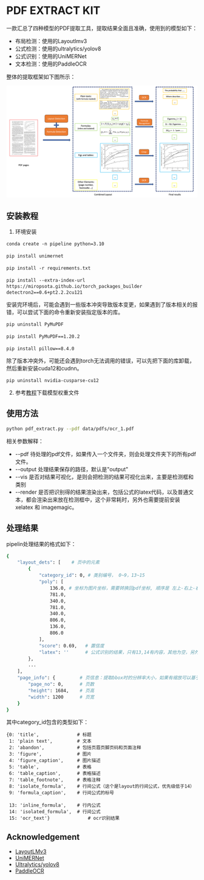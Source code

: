 # PDF EXTRACT KIT
一款汇总了四种模型的PDF提取工具，提取结果全面且准确，使用到的模型如下：
- 布局检测：使用的Layoutlmv3
- 公式检测：使用的ultralytics/yolov8
- 公式识别：使用的UniMERNet
- 文本检测：使用的PaddleOCR

整体的提取框架如下图所示：

![](assets/demo/pipeline.png)


## 安装教程

1. 环境安装

```
conda create -n pipeline python=3.10

pip install unimernet

pip install -r requirements.txt

pip install --extra-index-url https://miropsota.github.io/torch_packages_builder detectron2==0.6+pt2.2.2cu121
```

安装完环境后，可能会遇到一些版本冲突导致版本变更，如果遇到了版本相关的报错，可以尝试下面的命令重新安装指定版本的库。

```
pip uninstall PyMuPDF

pip install PyMuPDF==1.20.2

pip install pillow==8.4.0
```

除了版本冲突外，可能还会遇到torch无法调用的错误，可以先把下面的库卸载，然后重新安装cuda12和cudnn。

```
pip uninstall nvidia-cusparse-cu12
```

2. 参考[教程](models/README.md)下载模型权重文件

## 使用方法


```bash 
python pdf_extract.py --pdf data/pdfs/ocr_1.pdf
```

相关参数解释：
- --pdf 待处理的pdf文件，如果传入一个文件夹，则会处理文件夹下的所有pdf文件。
- --output 处理结果保存的路径，默认是"output"
- --vis 是否对结果可视化，是则会把检测的结果可视化出来，主要是检测框和类别
- --render 是否把识别得的结果渲染出来，包括公式的latex代码，以及普通文本，都会渲染出来放在检测框中，这个非常耗时，另外也需要提前安装xelatex 和 imagemagic。


## 处理结果

pipelin处理结果的格式如下：

```Bash
{
    "layout_dets": [    # 页中的元素
        {
            "category_id": 0, # 类别编号， 0~9，13~15
            "poly": [
                136.0, # 坐标为图片坐标，需要转换回pdf坐标, 顺序是 左上-右上-右下-左下的x,y坐标
                781.0,
                340.0,
                781.0,
                340.0,
                806.0,
                136.0,
                806.0
            ],
            "score": 0.69,   # 置信度
            "latex": ''      # 公式识别的结果，只有13,14有内容，其他为空，另外15是ocr的结果，这个key会换成text
        },
        ...
    ],
    "page_info": {         # 页信息：提取bbox时的分辨率大小，如果有缩放可以基于该信息进行对齐
        "page_no": 0,      # 页数
        "height": 1684,    # 页高
        "width": 1200      # 页宽
    }
}
```

其中category_id包含的类型如下：

```
{0: 'title',              # 标题
 1: 'plain text',         # 文本
 2: 'abandon',            # 包括页眉页脚页码和页面注释
 3: 'figure',             # 图片
 4: 'figure_caption',     # 图片描述
 5: 'table',              # 表格
 6: 'table_caption',      # 表格描述
 7: 'table_footnote',     # 表格注释
 8: 'isolate_formula',    # 行间公式（这个是layout的行间公式，优先级低于14）
 9: 'formula_caption',    # 行间公式的标号

 13: 'inline_formula',    # 行内公式
 14: 'isolated_formula',  # 行间公式
 15: 'ocr_text'}              # ocr识别结果
```


## Acknowledgement

   - [LayoutLMv3](https://github.com/microsoft/unilm/tree/master/layoutlmv3)
   - [UniMERNet](https://github.com/opendatalab/UniMERNet)
   - [Ultralytics/yolov8](https://github.com/ultralytics/ultralytics)
   - [PaddleOCR](https://github.com/PaddlePaddle/PaddleOCR)